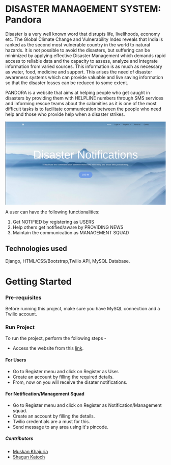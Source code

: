 # DISASTER MANAGEMENT SYSTEM: Pandora
Disaster is a very well known word that disrupts life, livelihoods, economy etc. The Global Climate Change and Vulnerability Index reveals that India is ranked as the second most vulnerable country in the world to natural hazards. It is not possible to avoid the disasters, but suffering can be minimized by applying effective Disaster Management which demands rapid access to reliable data and the capacity to assess, analyze and integrate information from varied sources. This information is as much as necessary as water, food, medicine and support. This arises the need of disaster awareness systems which can provide valuable and live saving information so that the disaster losses can be reduced to some extent. 

PANDORA is a website that aims at helping people who get caught in disasters by providing them with HELPLINE numbers through SMS services and informing rescue teams about the calamities as it is one of the most difficult tasks is to facilitate communication between the people who need help and those who provide help when a disaster strikes. 
<p align="center">
  <img align="center" src="https://github.com/shag527/Disaster-management-website/blob/master/pandora.png">
  </p>

A user can have the following functionalities:
1.	Get NOTIFIED by registering as USERS
2.	Help others get notified/aware by PROVIDING NEWS
3.	Maintain the communication as MANAGEMENT SQUAD

## Technologies used
Django, HTML/CSS/Bootstrap,Twilio API, MySQL Database.

# Getting Started
### Pre-requisites
Before running this project, make sure you have MySQL connection and a Twilio account.

### Run Project
To run the project, perform the following steps -
+ Access the website from this [link](https://disaster-management-website.herokuapp.com/home/).

#### For Users
+ Go to Register menu and click on Register as User.
+ Create an account by filling the required details.
+ From, now on you will receive the disater notifications.

#### For Notification/Management Squad
+ Go to Register menu and click on Register as Notification/Management squad.
+ Create an account by filling the details. 
+ Twilio credentials are a must for this.
+ Send message to any area using it's pincode.

##### Contributors
+ [Muskan Khajuria](https://github.com/basketcase03)
+ [Shagun Katoch](https://github.com/shag527)
